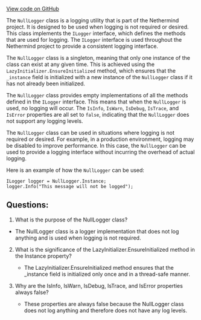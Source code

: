 [View code on GitHub](https://github.com/NethermindEth/nethermind/src/Nethermind/Nethermind.Logging/NullLogger.cs)

The `NullLogger` class is a logging utility that is part of the Nethermind project. It is designed to be used when logging is not required or desired. This class implements the `ILogger` interface, which defines the methods that are used for logging. The `ILogger` interface is used throughout the Nethermind project to provide a consistent logging interface.

The `NullLogger` class is a singleton, meaning that only one instance of the class can exist at any given time. This is achieved using the `LazyInitializer.EnsureInitialized` method, which ensures that the `_instance` field is initialized with a new instance of the `NullLogger` class if it has not already been initialized.

The `NullLogger` class provides empty implementations of all the methods defined in the `ILogger` interface. This means that when the `NullLogger` is used, no logging will occur. The `IsInfo`, `IsWarn`, `IsDebug`, `IsTrace`, and `IsError` properties are all set to `false`, indicating that the `NullLogger` does not support any logging levels.

The `NullLogger` class can be used in situations where logging is not required or desired. For example, in a production environment, logging may be disabled to improve performance. In this case, the `NullLogger` can be used to provide a logging interface without incurring the overhead of actual logging.

Here is an example of how the `NullLogger` can be used:

```
ILogger logger = NullLogger.Instance;
logger.Info("This message will not be logged");
```
## Questions: 
 1. What is the purpose of the NullLogger class?
   - The NullLogger class is a logger implementation that does not log anything and is used when logging is not required.

2. What is the significance of the LazyInitializer.EnsureInitialized method in the Instance property?
   - The LazyInitializer.EnsureInitialized method ensures that the _instance field is initialized only once and in a thread-safe manner.

3. Why are the IsInfo, IsWarn, IsDebug, IsTrace, and IsError properties always false?
   - These properties are always false because the NullLogger class does not log anything and therefore does not have any log levels.